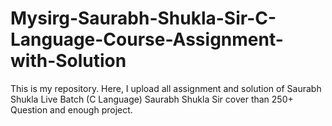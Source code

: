 # Mysirg-Saurabh-Shukla-Sir-C-Language-Course-Assignment-with-Solution
This is my repository. Here, I upload all assignment and solution of Saurabh Shukla Live Batch (C Language)
Saurabh Shukla Sir cover than 250+ Question and enough project.
